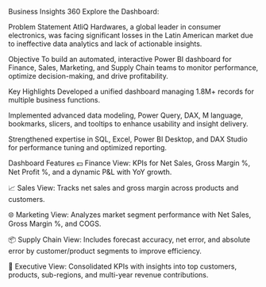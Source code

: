 Business Insights 360
Explore the Dashboard: 

Problem Statement
AtliQ Hardwares, a global leader in consumer electronics, was facing significant losses in the Latin American market due to ineffective data analytics and lack of actionable insights.

Objective
To build an automated, interactive Power BI dashboard for Finance, Sales, Marketing, and Supply Chain teams to monitor performance, optimize decision-making, and drive profitability.

Key Highlights
Developed a unified dashboard managing 1.8M+ records for multiple business functions.

Implemented advanced data modeling, Power Query, DAX, M language, bookmarks, slicers, and tooltips to enhance usability and insight delivery.

Strengthened expertise in SQL, Excel, Power BI Desktop, and DAX Studio for performance tuning and optimized reporting.

Dashboard Features
💵 Finance View: KPIs for Net Sales, Gross Margin %, Net Profit %, and a dynamic P&L with YoY growth.

📈 Sales View: Tracks net sales and gross margin across products and customers.

🌐 Marketing View: Analyzes market segment performance with Net Sales, Gross Margin %, and COGS.

📦 Supply Chain View: Includes forecast accuracy, net error, and absolute error by customer/product segments to improve efficiency.

💼 Executive View: Consolidated KPIs with insights into top customers, products, sub-regions, and multi-year revenue contributions.
